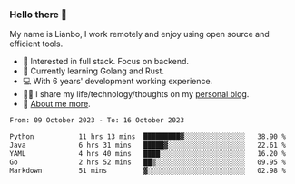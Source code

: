 ### Hello there 👋

My name is Lianbo, I work remotely and enjoy using open source and efficient tools.

- 🔭 Interested in full stack. Focus on backend.
- 🌱 Currently learning Golang and Rust.
- 💻 With 6 years' development working experience.
- ✍🏻 I share my life/technology/thoughts on my [personal blog](https://godruoyi.com).
- 👒 [About me more](https://godruoyi.com/posts/About-godruoyi).

<!--START_SECTION:waka-->

```txt
From: 09 October 2023 - To: 16 October 2023

Python           11 hrs 13 mins  █████████▓░░░░░░░░░░░░░░░   38.90 %
Java             6 hrs 31 mins   █████▓░░░░░░░░░░░░░░░░░░░   22.61 %
YAML             4 hrs 40 mins   ████░░░░░░░░░░░░░░░░░░░░░   16.20 %
Go               2 hrs 52 mins   ██▒░░░░░░░░░░░░░░░░░░░░░░   09.95 %
Markdown         51 mins         ▓░░░░░░░░░░░░░░░░░░░░░░░░   02.98 %
```

<!--END_SECTION:waka-->
